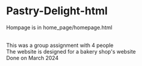 # Pastry-Delight-html
Hompage is in home_page/homepage.html <br /><br />

This was a group assignment with 4 people<br />
The website is designed for a bakery shop's website<br />
Done on March 2024 
